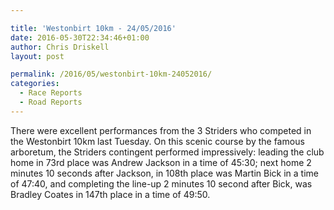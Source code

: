 ```yaml
---

title: 'Westonbirt 10km - 24/05/2016'
date: 2016-05-30T22:34:46+01:00
author: Chris Driskell
layout: post

permalink: /2016/05/westonbirt-10km-24052016/
categories:
  - Race Reports
  - Road Reports
---
```

There were excellent performances from the 3 Striders who competed in the Westonbirt 10km last Tuesday. On this scenic course by the famous arboretum, the Striders contingent performed impressively: leading the club home in 73rd place was Andrew Jackson in a time of 45:30; next home 2 minutes 10 seconds after Jackson, in 108th place was Martin Bick in a time of 47:40, and completing the line-up 2 minutes 10 second after Bick, was Bradley Coates in 147th place in a time of 49:50.